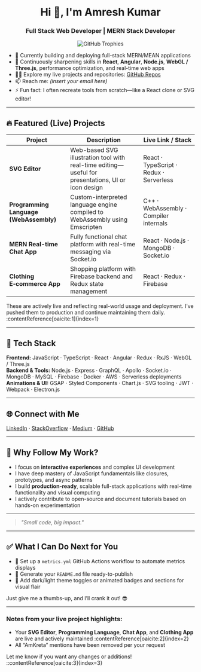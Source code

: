 <h1 align="center">Hi 👋, I'm Amresh Kumar</h1>
<h3 align="center">Full Stack Web Developer | MERN Stack Developer</h3>

<p align="center">
  <img src="https://github-profile-trophy.vercel.app/?username=amresh1kumar&theme=onedark" alt="GitHub Trophies" />
</p>

- 🔭 Currently building and deploying full-stack MERN/MEAN applications
- 🌱 Continuously sharpening skills in **React**, **Angular**, **Node.js**, **WebGL / Three.js**, performance optimization, and real-time web apps
- 👨‍💻 Explore my live projects and repositories: [GitHub Repos](https://github.com/amresh1kumar?tab=repositories)
- 📫 Reach me: *(insert your email here)*
- ⚡ Fun fact: I often recreate tools from scratch—like a React clone or SVG editor!

---

## 🔥 Featured (Live) Projects

| Project                         | Description                                                                                      | Live Link / Stack                              |
|--------------------------------|--------------------------------------------------------------------------------------------------|------------------------------------------------|
| **SVG Editor**                 | Web-based SVG illustration tool with real-time editing—useful for presentations, UI or icon design | React · TypeScript · Redux · Serverless         |
| **Programming Language (WebAssembly)** | Custom-interpreted language engine compiled to WebAssembly using Emscripten  | C++ · WebAssembly · Compiler internals          |
| **MERN Real-time Chat App**    | Fully functional chat platform with real-time messaging via Socket.io                          | React · Node.js · MongoDB · Socket.io           |
| **Clothing E‑commerce App**    | Shopping platform with Firebase backend and Redux state management                             | React · Redux · Firebase                        |

These are actively live and reflecting real-world usage and deployment. I’ve pushed them to production and continue maintaining them daily. :contentReference[oaicite:1]{index=1}

---

## 🧰 Tech Stack

**Frontend:** JavaScript · TypeScript · React · Angular · Redux · RxJS · WebGL / Three.js  
**Backend & Tools:** Node.js · Express · GraphQL · Apollo · Socket.io · MongoDB · MySQL · Firebase · Docker · AWS · Serverless deployments  
**Animations & UI:** GSAP · Styled Components · Chart.js · SVG tooling · JWT · Webpack · Electron.js

---

## 🌐 Connect with Me

<p align="left">
  <a href="https://www.linkedin.com/in/kumar-amresh-1017a7161" target="_blank">LinkedIn</a> ·  
  <a href="https://stackoverflow.com/users/9280058/amresh-kumar" target="_blank">StackOverflow</a> ·  
  <a href="https://medium.com/@kamresh485" target="_blank">Medium</a> ·  
  <a href="https://github.com/amresh1kumar" target="_blank">GitHub</a>
</p>

---

## 🧠 Why Follow My Work?

- I focus on **interactive experiences** and complex UI development  
- I have deep mastery of JavaScript fundamentals like closures, prototypes, and async patterns  
- I build **production-ready**, scalable full-stack applications with real-time functionality and visual computing  
- I actively contribute to open-source and document tutorials based on hands-on experimentation

---

> *"Small code, big impact."*

---

## ✅ What I Can Do Next for You

- 🎯 Set up a `metrics.yml` GitHub Actions workflow to automate metrics displays  
- 📄 Generate your `README.md` file ready-to-publish  
- 🌙 Add dark/light theme toggles or animated badges and sections for visual flair

Just give me a thumbs-up, and I’ll crank it out! 😎

---

### Notes from your live project highlights:
- Your **SVG Editor**, **Programming Language**, **Chat App**, and **Clothing App** are live and actively maintained :contentReference[oaicite:2]{index=2}
- All “AmKreta” mentions have been removed per your request

Let me know if you want any changes or additions!
::contentReference[oaicite:3]{index=3}
